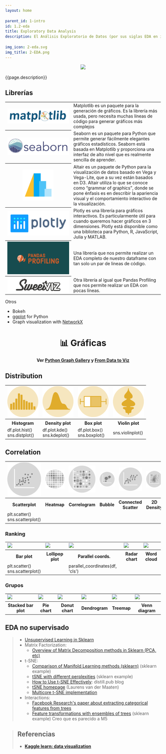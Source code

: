 ```yaml
---
layout: home

parent_id: 1-intro
id: 1.2-eda
title: Exploratory Data Analysis
description: El Análisis Exploratorio de Datos (por sus siglas EDA en inglés) se encarga de explicar y visualizar con gráficas todo lo posible acerca de los datos. Es casi obligatoria realizar este EDA en cualquier proyecto de análisis de datos. En este capítulo veremos cuáles son las técnicas y herramientas más comunes para realizar nuestras visualizacionbes en Python.

img_icon: 2-eda.svg
img_title: 2-EDA.png
---
```


<p align="center"><img src="{{site.baseurl}}/img/miniaturas YT/{{page.img_title}}" width="500px"></p>


{{page.description}}


## Librerías

<table>
  <tr>
    <th><a href="https://matplotlib.org/gallery"><img src="../img/logos/Matplotlib.svg"/></a></th>
    <td>Matplotlib es un paquete para la generación de gráficos. Es la librería más usada, pero necesita muchas líneas de código para generar gráficos más complejos</td>
  </tr>
  <tr>
    <th width="200"><a href="https://seaborn.pydata.org/examples"><img src="../img/logos/Seaborn.svg"/></a></th>
    <td>Seaborn es un paquete para Python que permite generar fácilmente elegantes gráficos estadísticos. Seaborn está basada en Matplotlib y proporciona una interfaz de alto nivel que es realmente sencilla de aprender.</td>
  </tr>
  <tr>
    <th ><a href="https://altair-viz.github.io/gallery"><img height="100" src="../img/logos/Altair.png"/></a></th>
    <td>Altair es un paquete de Python para la visualización de datos basado en Vega y Vega-Lite, que a su vez están basados en D3. Altair utiliza lo que se conoce como “grammar of graphics”, donde se pone énfasis es en describir la apariencia visual y el comportamiento interactivo de la visualización.</td>
  </tr>
  <tr>
    <th><a href="https://plot.ly/python"><img src="../img/logos/Plotly.png"/></a></th>
    <td>Plotly es una librería para gráficos interactivos. Es particularmente útil para cuando queremos hacer gráficos en 3 dimensiones. Plotly está disponible como una biblioteca para Python, R, JavaScript, Julia y MATLAB.</td>
  </tr>
  <tr>
    <th><a href="https://github.com/pandas-profiling/pandas-profiling"><img src="../img/logos/Pandasprofiling.png"/></a></th>
    <td>Una librería que nos permite realizar un EDA completo de nuestro dataframe con tan solo un par de lineas de código.</td>
  </tr>
    <tr>
    <th><a href="https://github.com/fbdesignpro/sweetviz"><img src="../img/logos/Sweetviz.png"/></a></th>
    <td>Otra librería al igual que Pandas Profiling que nos permite realizar un EDA con pocas líneas.</td>
  </tr>
</table>

Otros
- Bokeh
- [ggplot](http://ggplot.yhathq.com/) for Python
- Graph visualization with [NetworkX](https://networkx.org)

<h1 align="center">📊 Gráficas</h1>
<h4 align="center">Ver <a href="https://python-graph-gallery.com">Python Graph Gallery</a> y <a href="https://www.data-to-viz.com">From Data to Viz</a></h4>





## Distribution


<table>
<tr>
  <td> <a href="https://python-graph-gallery.com/histogram">    <img src="img/icons150/yellow-histogram.png" width="100px"/> </a> </td>
  <td> <a href="https://python-graph-gallery.com/density-plot"> <img src="img/icons150/yellow-density.png"   width="100px"/> </a> </td>
  <td> <a href="https://python-graph-gallery.com/boxplot">      <img src="img/icons150/yellow-box.png"       width="100px"/> </a> </td>
  <td> <a href="https://python-graph-gallery.com/violin-plot">  <img src="img/icons150/yellow-violin.png"    width="100px"/> </a> </td>
</tr>
<tr>
  <th>Histogram</th>
  <th>Density plot</th>
  <th>Box plot</th>
  <th>Violin plot</th>
</tr>
<tr>
  <td>df.plot.hist()<br>sns.distplot()</td>
  <td>df.plot.kde()<br>sns.kdeplot()</td>
  <td>df.plot.box()<br>sns.boxplot()</td>
  <td>sns.violinplot()</td>
</tr>
</table>


## Correlation

<table>
<tr>
  <td width="16%"> <img src="img/icons150/grey-scatter.png"/>     </td>
  <td width="16%"> <img src="img/icons150/grey-heatmap.png"/>     </td>
  <td width="16%"> <img src="img/icons150/grey-correlogram.png"/> </td>
  <td width="16%"> <img src="img/icons150/grey-bubble.png"/>      </td>
  <td width="16%"> <img src="img/icons150/grey-connected.png"/>   </td>
  <td width="16%"> <img src="img/icons150/grey-density.png"/>     </td>
</tr>
<tr>
  <th>Scatterplot</th>
  <th>Heatmap</th>
  <th>Correlogram</th>
  <th>Bubble</th>
  <th>Connected Scatter</th>
  <th>2D Density</th>
</tr>
<tr>
  <td>plt.scatter()<br>sns.scatterplot()</td>
  <td></td>
  <td></td>
  <td></td>
  <td></td>
  <td></td>
</tr>
</table>


### Ranking
<table>
  <tr>
    <td><img src="https://python-graph-gallery.com/wp-content/uploads/BarBig-150x150.png"      width="100px"/></td>
    <td><img src="https://python-graph-gallery.com/wp-content/uploads/LollipopBig-150x150.png" width="100px"/></td>
    <td><img src="https://python-graph-gallery.com/wp-content/uploads/Parallel1Big-150x150.png"       width="100px"/></td>
    <td><img src="https://python-graph-gallery.com/wp-content/uploads/SpiderBig-150x150.png"          width="100px"/></td>
    <td><img src="https://python-graph-gallery.com/wp-content/uploads/WordcloudBig-150x150.png"        width="100px"/></td>
  </tr>
  <tr>
    <th>Bar plot</th>
    <th>Lollipop plot</th>
    <th>Parallel coords.</th>
    <th>Radar chart</th>
    <th>Word cloud</th>
  </tr>
    <tr>
    <td>plt.scatter()<br>sns.scatterplot()</td>
    <td></td>
    <td>parallel_coordinates(df, 'cls')</td>
    <td></td>
    <td></td>
  </tr>
</table>

### Grupos
<table>
  <tr>
    <td><img src="https://python-graph-gallery.com/wp-content/uploads/StackedBig-150x150.png"    width="100px"/></td>
    <td><img src="https://python-graph-gallery.com/wp-content/uploads/PieBig-150x150.png"        width="100px"/></td>
    <td><img src="https://python-graph-gallery.com/wp-content/uploads/DoughnutBig-150x150.png"   width="100px"/></td>
    <td><img src="https://python-graph-gallery.com/wp-content/uploads/DendrogramBig-150x150.png" width="100px"/></td>
    <td><img src="https://python-graph-gallery.com/wp-content/uploads/TreeBig-150x150.png"       width="100px"/></td>
    <td><img src="https://python-graph-gallery.com/wp-content/uploads/VennBig-150x150.png"       width="100px"/></td>
  </tr>
  <tr>
    <th>Stacked bar plot</th>
    <th>Pie chart</th>
    <th>Donut chart</th>
    <th>Dendrogram</th>
    <th>Treemap</th>
    <th>Venn diagram</th>
  </tr>
</table>




## EDA no supervisado

> - [Unsupervised Learning in Sklearn](https://scikit-learn.org/stable/unsupervised_learning.html)
> - Matrix Factorization:
>   - [Overview of Matrix Decomposition methods in Sklearn (PCA, etc)](https://scikit-learn.org/stable/modules/decomposition.html)
> - t-SNE:
>   - [Comparison of Manifold Learning methods (sklearn)](https://scikit-learn.org/stable/auto_examples/manifold/plot_compare_methods.html) (sklearn example)
>   - [tSNE with different perplexities](https://scikit-learn.org/stable/auto_examples/manifold/plot_t_sne_perplexity.html) (sklearn example)
>   - [How to Use t-SNE Effectively](https://distill.pub/2016/misread-tsne): distill.pub blog
>   - [tSNE homepage](https://lvdmaaten.github.io/tsne/) (Laurens van der Maaten)
>   - [Multicore t-SNE implementation](https://github.com/DmitryUlyanov/Multicore-TSNE)
> - Interactions:
>   - [Facebook Research's paper about extracting categorical features from trees](https://research.fb.com/publications/practical-lessons-from-predicting-clicks-on-ads-at-facebook)
>   - [Feature transformations with ensembles of trees](https://scikit-learn.org/stable/auto_examples/ensemble/plot_feature_transformation.html) (sklearn example) Creo que es parecido a M5





> ## Referencias
> - [**Kaggle learn: data visualization**](https://www.kaggle.com/learn/data-visualization)
